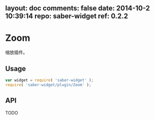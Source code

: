 layout: doc
comments: false
date: 2014-10-2 10:39:14
repo: saber-widget
ref: 0.2.2
---

# Zoom

缩放插件。


## Usage

``` javascript
var widget = require( 'saber-widget' );
require( 'saber-widget/plugin/Zoom' );
```

## API

TODO

